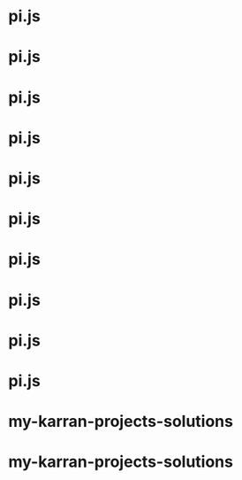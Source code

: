 # pi.js
# pi.js
# pi.js
# pi.js
# pi.js
# pi.js
# pi.js
# pi.js
# pi.js
# pi.js
# my-karran-projects-solutions
# my-karran-projects-solutions
